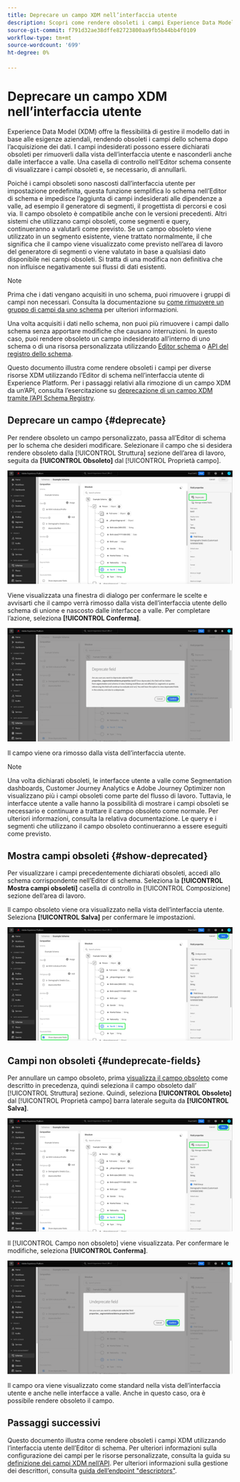 ```yaml
---
title: Deprecare un campo XDM nell’interfaccia utente
description: Scopri come rendere obsoleti i campi Experience Data Model (XDM) utilizzando l’Editor di schema in Experience Platform.
source-git-commit: f791d32ae38dffe82723800aa9fb5b44bb4f0109
workflow-type: tm+mt
source-wordcount: '699'
ht-degree: 0%

---
```


# Deprecare un campo XDM nell’interfaccia utente

Experience Data Model (XDM) offre la flessibilità di gestire il modello dati in base alle esigenze aziendali, rendendo obsoleti i campi dello schema dopo l’acquisizione dei dati. I campi indesiderati possono essere dichiarati obsoleti per rimuoverli dalla vista dell’interfaccia utente e nasconderli anche dalle interfacce a valle. Una casella di controllo nell’Editor schema consente di visualizzare i campi obsoleti e, se necessario, di annullarli.

Poiché i campi obsoleti sono nascosti dall’interfaccia utente per impostazione predefinita, questa funzione semplifica lo schema nell’Editor di schema e impedisce l’aggiunta di campi indesiderati alle dipendenze a valle, ad esempio il generatore di segmenti, il progettista di percorsi e così via. Il campo obsoleto è compatibile anche con le versioni precedenti. Altri sistemi che utilizzano campi obsoleti, come segmenti e query, continueranno a valutarli come previsto. Se un campo obsoleto viene utilizzato in un segmento esistente, viene trattato normalmente, il che significa che il campo viene visualizzato come previsto nell’area di lavoro del generatore di segmenti o viene valutato in base a qualsiasi dato disponibile nei campi obsoleti. Si tratta di una modifica non definitiva che non influisce negativamente sui flussi di dati esistenti.

>[!NOTE]
>
>Prima che i dati vengano acquisiti in uno schema, puoi rimuovere i gruppi di campi non necessari. Consulta la documentazione su [come rimuovere un gruppo di campi da uno schema](../ui/resources/schemas.md#remove-fields) per ulteriori informazioni.

Una volta acquisiti i dati nello schema, non puoi più rimuovere i campi dallo schema senza apportare modifiche che causano interruzioni. In questo caso, puoi rendere obsoleto un campo indesiderato all’interno di uno schema o di una risorsa personalizzata utilizzando [Editor schema](./create-schema-ui.md) o [API del registro dello schema](https://developer.adobe.com/experience-platform-apis/references/schema-registry/).

Questo documento illustra come rendere obsoleti i campi per diverse risorse XDM utilizzando l’Editor di schema nell’interfaccia utente di Experience Platform. Per i passaggi relativi alla rimozione di un campo XDM da un’API, consulta l’esercitazione su [deprecazione di un campo XDM tramite l’API Schema Registry](./field-deprecation-api.md).

## Deprecare un campo {#deprecate}

Per rendere obsoleto un campo personalizzato, passa all’Editor di schema per lo schema che desideri modificare. Selezionare il campo che si desidera rendere obsoleto dalla [!UICONTROL Struttura] sezione dell’area di lavoro, seguita da **[!UICONTROL Obsoleto]** dal [!UICONTROL Proprietà campo].

![Editor di schema con un campo selezionato ed evidenziato come obsoleto.](../images/tutorials/field-deprecation/deprecate-single-field.png)

Viene visualizzata una finestra di dialogo per confermare le scelte e avvisarti che il campo verrà rimosso dalla vista dell’interfaccia utente dello schema di unione e nascosto dalle interfacce a valle. Per completare l’azione, seleziona **[!UICONTROL Conferma]**.

![La finestra di dialogo Campo obsoleto con l’opzione Conferma evidenziata.](../images/tutorials/field-deprecation/deprecate-field-dialog.png)

Il campo viene ora rimosso dalla vista dell’interfaccia utente.

>[!NOTE]
>
>Una volta dichiarati obsoleti, le interfacce utente a valle come Segmentation dashboards, Customer Journey Analytics e Adobe Journey Optimizer non visualizzano più i campi obsoleti come parte del flusso di lavoro. Tuttavia, le interfacce utente a valle hanno la possibilità di mostrare i campi obsoleti se necessario e continuare a trattare il campo obsoleto come normale. Per ulteriori informazioni, consulta la relativa documentazione. Le query e i segmenti che utilizzano il campo obsoleto continueranno a essere eseguiti come previsto.

## Mostra campi obsoleti {#show-deprecated}

Per visualizzare i campi precedentemente dichiarati obsoleti, accedi allo schema corrispondente nell’Editor di schema. Seleziona la **[!UICONTROL Mostra campi obsoleti]** casella di controllo in [!UICONTROL Composizione] sezione dell’area di lavoro.

Il campo obsoleto viene ora visualizzato nella vista dell’interfaccia utente. Seleziona **[!UICONTROL Salva]** per confermare le impostazioni.

![Nell’Editor schema è selezionato un campo, sono evidenziati Mostra campi obsoleti e Salva.](../images/tutorials/field-deprecation/show-deprecated-fields.png)

## Campi non obsoleti {#undeprecate-fields}

Per annullare un campo obsoleto, prima [visualizza il campo obsoleto](#show-deprecated) come descritto in precedenza, quindi seleziona il campo obsoleto dall’ [!UICONTROL Struttura] sezione. Quindi, seleziona **[!UICONTROL Obsoleto]** dal [!UICONTROL Proprietà campo] barra laterale seguita da **[!UICONTROL Salva]**.

![Editor di schema con il campo obsoleto, Undeprecate e Save evidenziato.](../images/tutorials/field-deprecation/undeprecate-single-field.png)

Il [!UICONTROL Campo non obsoleto] viene visualizzata. Per confermare le modifiche, seleziona **[!UICONTROL Conferma]**.

![Il [!UICONTROL Campo non obsoleto] finestra di dialogo con Conferma evidenziata.](../images/tutorials/field-deprecation/undeprecate-field-dialog.png)

Il campo ora viene visualizzato come standard nella vista dell’interfaccia utente e anche nelle interfacce a valle. Anche in questo caso, ora è possibile rendere obsoleto il campo.

## Passaggi successivi

Questo documento illustra come rendere obsoleti i campi XDM utilizzando l’interfaccia utente dell’Editor di schema. Per ulteriori informazioni sulla configurazione dei campi per le risorse personalizzate, consulta la guida su [definizione dei campi XDM nell’API](./custom-fields-api.md). Per ulteriori informazioni sulla gestione dei descrittori, consulta [guida dell’endpoint &quot;descriptors&quot;](../api/descriptors.md).
